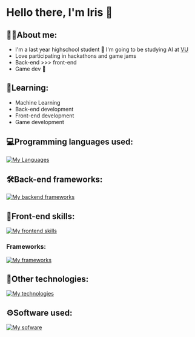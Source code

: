 # Hello there, I'm Iris 👋
## 👩‍💻About me:
- I'm a last year highschool student 🏫 I'm going to be studying AI at [VU](https://vu.nl/en)
- Love participating in hackathons and game jams
- Back-end >>> front-end
- Game dev 💖
## 📖Learning:
- Machine Learning
- Back-end development
- Front-end development
- Game development
## 💻Programming languages used:
[![My Languages](https://skillicons.dev/icons?i=c,cpp,cs,js,kotlin,py,go,dart)](https://skillicons.dev)
## 🛠️Back-end frameworks:
[![My backend frameworks](https://skillicons.dev/icons?i=expressjs,nodejs,flask)](https://skillicons.dev)
## 🎨Front-end skills:
[![My frontend skills](https://skillicons.dev/icons?i=html,css,tailwind)](https://skillicons.dev)
### Frameworks:
[![My frameworks](https://skillicons.dev/icons?i=svelte,react)](https://skillicons.dev)
## 💎Other technologies:
[![My technologies](https://skillicons.dev/icons?i=git,mongodb,unity,firebase,supabase,flutter,markdown,latex)](https://skillicons.dev)
## ⚙️Software used:
[![My sofware](https://skillicons.dev/icons?i=github,vscode,visualstudio,idea,figma)](https://skillicons.dev)
